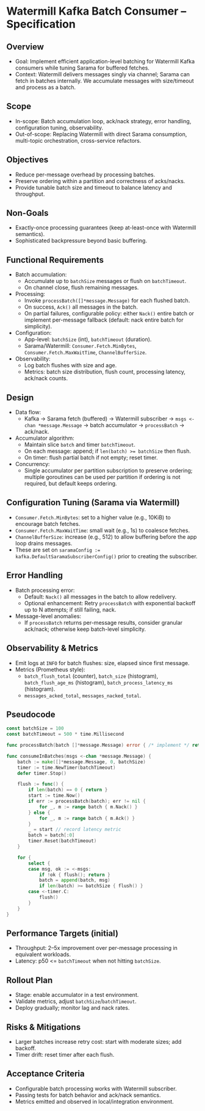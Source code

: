 # Watermill Kafka Batch Consumer – Specification

## Overview
- Goal: Implement efficient application-level batching for Watermill Kafka consumers while tuning Sarama for buffered fetches.
- Context: Watermill delivers messages singly via channel; Sarama can fetch in batches internally. We accumulate messages with size/timeout and process as a batch.

## Scope
- In-scope: Batch accumulation loop, ack/nack strategy, error handling, configuration tuning, observability.
- Out-of-scope: Replacing Watermill with direct Sarama consumption, multi-topic orchestration, cross-service refactors.

## Objectives
- Reduce per-message overhead by processing batches.
- Preserve ordering within a partition and correctness of acks/nacks.
- Provide tunable batch size and timeout to balance latency and throughput.

## Non-Goals
- Exactly-once processing guarantees (keep at-least-once with Watermill semantics).
- Sophisticated backpressure beyond basic buffering.

## Functional Requirements
- Batch accumulation:
  - Accumulate up to `batchSize` messages or flush on `batchTimeout`.
  - On channel close, flush remaining messages.
- Processing:
  - Invoke `processBatch([]*message.Message)` for each flushed batch.
  - On success, `Ack()` all messages in the batch.
  - On partial failures, configurable policy: either `Nack()` entire batch or implement per-message fallback (default: nack entire batch for simplicity).
- Configuration:
  - App-level: `batchSize` (int), `batchTimeout` (duration).
  - Sarama/Watermill: `Consumer.Fetch.MinBytes`, `Consumer.Fetch.MaxWaitTime`, `ChannelBufferSize`.
- Observability:
  - Log batch flushes with size and age.
  - Metrics: batch size distribution, flush count, processing latency, ack/nack counts.

## Design
- Data flow:
  - Kafka -> Sarama fetch (buffered) -> Watermill subscriber -> `msgs <-chan *message.Message` -> batch accumulator -> `processBatch` -> ack/nack.
- Accumulator algorithm:
  - Maintain slice `batch` and timer `batchTimeout`.
  - On each message: append; if `len(batch) >= batchSize` then flush.
  - On timer: flush partial batch if not empty; reset timer.
- Concurrency:
  - Single accumulator per partition subscription to preserve ordering; multiple goroutines can be used per partition if ordering is not required, but default keeps ordering.

## Configuration Tuning (Sarama via Watermill)
- `Consumer.Fetch.MinBytes`: set to a higher value (e.g., 10KiB) to encourage batch fetches.
- `Consumer.Fetch.MaxWaitTime`: small wait (e.g., 1s) to coalesce fetches.
- `ChannelBufferSize`: increase (e.g., 512) to allow buffering before the app loop drains messages.
- These are set on `saramaConfig := kafka.DefaultSaramaSubscriberConfig()` prior to creating the subscriber.

## Error Handling
- Batch processing error:
  - Default: `Nack()` all messages in the batch to allow redelivery.
  - Optional enhancement: Retry `processBatch` with exponential backoff up to N attempts; if still failing, nack.
- Message-level anomalies:
  - If `processBatch` returns per-message results, consider granular ack/nack; otherwise keep batch-level simplicity.

## Observability & Metrics
- Emit logs at `INFO` for batch flushes: size, elapsed since first message.
- Metrics (Prometheus style):
  - `batch_flush_total` (counter), `batch_size` (histogram), `batch_flush_age_ms` (histogram), `batch_process_latency_ms` (histogram).
  - `messages_acked_total`, `messages_nacked_total`.

## Pseudocode
```go
const batchSize = 100
const batchTimeout = 500 * time.Millisecond

func processBatch(batch []*message.Message) error { /* implement */ return nil }

func consumeInBatches(msgs <-chan *message.Message) {
    batch := make([]*message.Message, 0, batchSize)
    timer := time.NewTimer(batchTimeout)
    defer timer.Stop()

    flush := func() {
        if len(batch) == 0 { return }
        start := time.Now()
        if err := processBatch(batch); err != nil {
            for _, m := range batch { m.Nack() }
        } else {
            for _, m := range batch { m.Ack() }
        }
        _ = start // record latency metric
        batch = batch[:0]
        timer.Reset(batchTimeout)
    }

    for {
        select {
        case msg, ok := <-msgs:
            if !ok { flush(); return }
            batch = append(batch, msg)
            if len(batch) >= batchSize { flush() }
        case <-timer.C:
            flush()
        }
    }
}
```

## Performance Targets (initial)
- Throughput: 2–5x improvement over per-message processing in equivalent workloads.
- Latency: p50 <= `batchTimeout` when not hitting `batchSize`.

## Rollout Plan
- Stage: enable accumulator in a test environment.
- Validate metrics, adjust `batchSize`/`batchTimeout`.
- Deploy gradually; monitor lag and nack rates.

## Risks & Mitigations
- Larger batches increase retry cost: start with moderate sizes; add backoff.
- Timer drift: reset timer after each flush.

## Acceptance Criteria
- Configurable batch processing works with Watermill subscriber.
- Passing tests for batch behavior and ack/nack semantics.
- Metrics emitted and observed in local/integration environment.